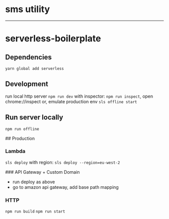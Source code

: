 # sms utility

------

# serverless-boilerplate

## Dependencies
`yarn global add serverless`

## Development
run local http server
`npm run dev`
with inspector:
`npm run inspect`, open chrome://inspect
or, emulate production env
`sls offline start`

## Run server locally
`npm run offline`

## Production

### Lambda
`sls deploy`
with region:
`sls deploy --region=eu-west-2`

### API Gateway + Custom Domain
- run deploy as above
- go to amazon api gateway, add base path mapping

### HTTP
`npm run build`
`npm run start`
